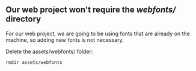 ## Our web project won't require the _webfonts/_ directory

For our web project, we are going to be using fonts that are already on the machine, so adding new fonts is not necessary. 

Delete the assets/webfonts/ folder:

```
rmdir assets/webfonts
```
